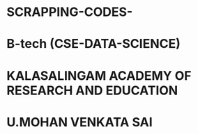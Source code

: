 # SCRAPPING-CODES-
# B-tech (CSE-DATA-SCIENCE)
# KALASALINGAM ACADEMY OF RESEARCH AND EDUCATION
# U.MOHAN VENKATA SAI
